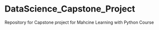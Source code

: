 # DataScience_Capstone_Project
Repository for Capstone project for Mahcine Learning with Python Course
